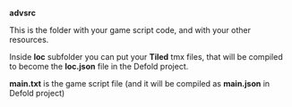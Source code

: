 **advsrc**

This is the folder with your game script code, and with your other resources.

Inside **loc** subfolder you can put your **Tiled** tmx files, that will be compiled to become the **loc.json** file in the Defold project.

**main.txt** is the game script file (and it will be compiled as **main.json** in Defold project)
